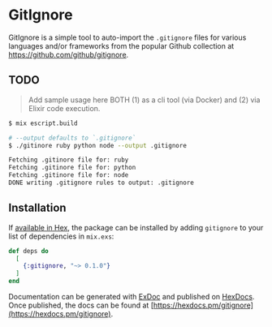 # GitIgnore

GitIgnore is a simple tool to auto-import the `.gitignore` files for various languages and/or frameworks from the popular Github collection at https://github.com/github/gitignore.

## TODO

> Add sample usage here
> BOTH (1) as a cli tool (via Docker) and (2) via Elixir code execution.

```sh
$ mix escript.build

# --output defaults to `.gitignore`
$ ./gitinore ruby python node --output .gitignore

Fetching .gitinore file for: ruby
Fetching .gitinore file for: python
Fetching .gitinore file for: node
DONE writing .gitignore rules to output: .gitignore
```

## Installation

If [available in Hex](https://hex.pm/docs/publish), the package can be installed
by adding `gitignore` to your list of dependencies in `mix.exs`:

```elixir
def deps do
  [
    {:gitignore, "~> 0.1.0"}
  ]
end
```

Documentation can be generated with [ExDoc](https://github.com/elixir-lang/ex_doc)
and published on [HexDocs](https://hexdocs.pm). Once published, the docs can
be found at [https://hexdocs.pm/gitignore](https://hexdocs.pm/gitignore).

